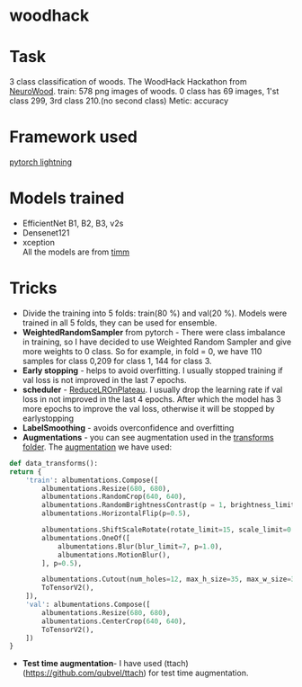# woodhack
# Task
3 class classification of woods. The WoodHack Hackathon from [NeuroWood](http://neuro-wood.com/).
train: 578 png images of woods. 0 class has 69 images, 1'st class 299, 3rd class 210.(no second class)
Metic: accuracy
# Framework used
[pytorch lightning](https://www.pytorchlightning.ai/)
# Models trained
- EfficientNet B1, B2, B3, v2s
- Densenet121
- xception </br>
All the models are from [timm](https://github.com/rwightman/pytorch-image-models)
# Tricks
- Divide the training into 5 folds: train(80 %) and val(20 %). Models were trained in all 5 folds, they can be used for ensemble.
- **WeightedRandomSampler** from pytorch - There were class imbalance in training, so I have decided to use Weighted Random Sampler and give more weights to 0 class.
So for example, in fold = 0, we have 110 samples for class 0,209 for class 1, 144 for class 3.
- **Early stopping** - helps to avoid overfitting. I usually stopped training if val loss is not improved in the last 7 epochs. 
- **scheduler** - [ReduceLROnPlateau](https://pytorch.org/docs/stable/generated/torch.optim.lr_scheduler.ReduceLROnPlateau.html). I usually drop the learning rate if val loss in not improved in the last 4 epochs. After which the model has 3 more epochs to improve the val loss, otherwise it will be stopped by earlystopping
- **LabelSmoothing** - avoids overconfidence and overfitting
- **Augmentations** - you can see augmentation used in the [transforms folder](https://github.com/Ubinazhip/woodhack/tree/main/transforms). The [augmentation](https://albumentations.ai/docs/) we have used:
```python
def data_transforms():
return {
    'train': albumentations.Compose([
        albumentations.Resize(680, 680),
        albumentations.RandomCrop(640, 640),
        albumentations.RandomBrightnessContrast(p = 1, brightness_limit=0.25, contrast_limit=0.25),
        albumentations.HorizontalFlip(p=0.5),

        albumentations.ShiftScaleRotate(rotate_limit=15, scale_limit=0.15, shift_limit=0.1, p=0.9),
        albumentations.OneOf([
            albumentations.Blur(blur_limit=7, p=1.0),
            albumentations.MotionBlur(),
        ], p=0.5),

        albumentations.Cutout(num_holes=12, max_h_size=35, max_w_size=35, p=0.5),
        ToTensorV2(),
    ]),
    'val': albumentations.Compose([
        albumentations.Resize(680, 680),
        albumentations.CenterCrop(640, 640),
        ToTensorV2(),
    ])
}
```
- **Test time augmentation**- I have used (ttach)(https://github.com/qubvel/ttach) for test time augmentation.

